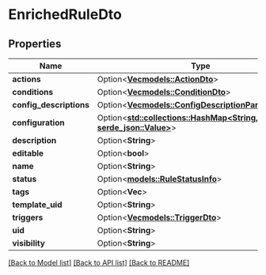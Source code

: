 # EnrichedRuleDto

## Properties

Name | Type | Description | Notes
------------ | ------------- | ------------- | -------------
**actions** | Option<[**Vec<models::ActionDto>**](ActionDTO.md)> |  | [optional]
**conditions** | Option<[**Vec<models::ConditionDto>**](ConditionDTO.md)> |  | [optional]
**config_descriptions** | Option<[**Vec<models::ConfigDescriptionParameterDto>**](ConfigDescriptionParameterDTO.md)> |  | [optional]
**configuration** | Option<[**std::collections::HashMap<String, serde_json::Value>**](serde_json::Value.md)> |  | [optional]
**description** | Option<**String**> |  | [optional]
**editable** | Option<**bool**> |  | [optional]
**name** | Option<**String**> |  | [optional]
**status** | Option<[**models::RuleStatusInfo**](RuleStatusInfo.md)> |  | [optional]
**tags** | Option<**Vec<String>**> |  | [optional]
**template_uid** | Option<**String**> |  | [optional]
**triggers** | Option<[**Vec<models::TriggerDto>**](TriggerDTO.md)> |  | [optional]
**uid** | Option<**String**> |  | [optional]
**visibility** | Option<**String**> |  | [optional]

[[Back to Model list]](../README.md#documentation-for-models) [[Back to API list]](../README.md#documentation-for-api-endpoints) [[Back to README]](../README.md)


